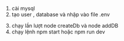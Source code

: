 1. cài mysql 
2. tạo user , database và nhập vào file .env
<!-- port = "8000"
usernameDB = "admin"
passwd = "!M7J]QWZ)JII8FMT"
database = "123" -->
3. chạy lần lượt node createDb và node  addDB
4. chạy lệnh npm start hoặc npm run dev